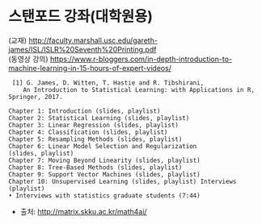 # 스탠포드 강좌(대학원용)

 (교재)  http://faculty.marshall.usc.edu/gareth-james/ISL/ISLR%20Seventh%20Printing.pdf   
 (동영상 강의) https://www.r-bloggers.com/in-depth-introduction-to-machine-learning-in-15-hours-of-expert-videos/   

```
 [1] G. James, D. Witten, T. Hastie and R. Tibshirani, 
	An Introduction to Statistical Learning: with Applications in R, Springer, 2017.

Chapter 1: Introduction (slides, playlist) 
Chapter 2: Statistical Learning (slides, playlist) 
Chapter 3: Linear Regression (slides, playlist) 
Chapter 4: Classification (slides, playlist) 
Chapter 5: Resampling Methods (slides, playlist) 
Chapter 6: Linear Model Selection and Regularization (slides, playlist) 
Chapter 7: Moving Beyond Linearity (slides, playlist) 
Chapter 8: Tree-Based Methods (slides, playlist) 
Chapter 9: Support Vector Machines (slides, playlist) 
Chapter 10: Unsupervised Learning (slides, playlist) Interviews (playlist) 
• Interviews with statistics graduate students (7:44)
```

- 출처: http://matrix.skku.ac.kr/math4ai/
